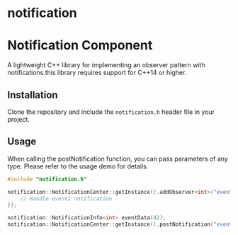 # notification

# Notification Component

A lightweight C++ library for implementing an observer pattern with notifications.this library requires support for C++14 or higher.

## Installation

Clone the repository and include the `notification.h` header file in your project.

## Usage

When calling the postNotification function, you can pass parameters of any type. Please refer to the usage demo for details.

```cpp
#include "notification.h"

notification::NotificationCenter::getInstance().addObserver<int>("event1", [](const notification::NotificationInfo<int>& notification) {
    // Handle event1 notification
});

notification::NotificationInfo<int> eventData(42);
notification::NotificationCenter::getInstance().postNotification("event1", eventData);
